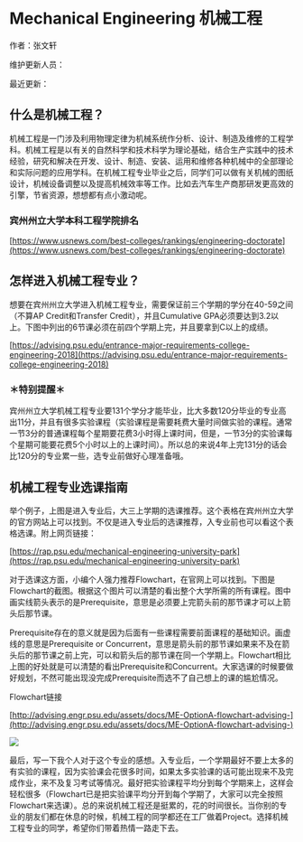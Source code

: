 # Mechanical Engineering 机械工程

作者：张文轩

维护更新人员：

最近更新：

## **什么是机械工程？**

机械工程是一门涉及利用物理定律为机械系统作分析、设计、制造及维修的工程学科。机械工程是以有关的自然科学和技术科学为理论基础，结合生产实践中的技术经验，研究和解决在开发、设计、制造、安装、运用和维修各种机械中的全部理论和实际问题的应用学科。在机械工程专业毕业之后，同学们可以做有关机械的图纸设计，机械设备调整以及提高机械效率等工作。比如去汽车生产商那研发更高效的引擎，节省资源，想想都有点小激动呢。

### 宾州州立大学本科工程学院排名

[https://www.usnews.com/best-colleges/rankings/engineering-doctorate](https://www.usnews.com/best-colleges/rankings/engineering-doctorate)

## **怎样进入机械工程专业？**

想要在宾州州立大学进入机械工程专业，需要保证前三个学期的学分在40-59之间（不算AP Credit和Transfer Credit），并且Cumulative GPA必须要达到3.2以上。下图中列出的6节课必须在前四个学期上完，并且要拿到C以上的成绩。![](data:image/gif;base64,iVBORw0KGgoAAAANSUhEUgAAAAEAAAABCAYAAAAfFcSJAAAADUlEQVQImWNgYGBgAAAABQABh6FO1AAAAABJRU5ErkJggg==)

[https://advising.psu.edu/entrance-major-requirements-college-engineering-2018](https://advising.psu.edu/entrance-major-requirements-college-engineering-2018)

### ＊特别提醒＊

宾州州立大学机械工程专业要131个学分才能毕业，比大多数120分毕业的专业高出11分，并且有很多实验课程（实验课程是需要耗费大量时间做实验的课程。通常一节3分的普通课程每个星期要花费3小时得上课时间，但是，一节3分的实验课每个星期可能要花费5个小时以上的上课时间）。所以总的来说4年上完131分的话会比120分的专业累一些，选专业前做好心理准备哦。

## **机械工程专业选课指南**![](data:image/gif;base64,iVBORw0KGgoAAAANSUhEUgAAAAEAAAABCAYAAAAfFcSJAAAADUlEQVQImWNgYGBgAAAABQABh6FO1AAAAABJRU5ErkJggg==)

举个例子，上图是进入专业后，大三上学期的选课推荐。这个表格在宾州州立大学的官方网站上可以找到。不仅是进入专业后的选课推荐，入专业前也可以看这个表格选课。附上网页链接：

[https://rap.psu.edu/mechanical-engineering-university-park](https://rap.psu.edu/mechanical-engineering-university-park)

对于选课这方面，小编个人强力推荐Flowchart，在官网上可以找到。下图是Flowchart的截图。根据这个图片可以清楚的看出整个大学所需的所有课程。图中画实线箭头表示的是Prerequisite，意思是必须要上完箭头前的那节课才可以上箭头后那节课。 

Prerequisite存在的意义就是因为后面有一些课程需要前面课程的基础知识。画虚线的意思是Prerequisite or Concurrent，意思是箭头前的那节课如果来不及在箭头后的那节课之前上完，可以和箭头后的那节课在同一个学期上。Flowchart相比上图的好处就是可以清楚的看出Prerequisite和Concurrent。大家选课的时候要做好规划，不然可能出现没完成Prerequisite而选不了自己想上的课的尴尬情况。

Flowchart链接

[http://advising.engr.psu.edu/assets/docs/ME-OptionA-flowchart-advising-](http://advising.engr.psu.edu/assets/docs/ME-OptionA-flowchart-advising-)

![](https://mmbiz.qpic.cn/mmbiz_png/j6m3uZgXnCIMZwp9vdRZrfwE5S1DahRTq0dkwRFsjn1icmicH7FR6BsA1iaXZjKiaBTp8ECrDMD67Y036Q6bZQ9heQ/640?wx_fmt=png&tp=webp&wxfrom=5&wx_lazy=1&wx_co=1)

 最后，写一下我个人对于这个专业的感想。入专业后，一个学期最好不要上太多的有实验的课程，因为实验课会花很多时间，如果太多实验课的话可能出现来不及完成作业，来不及复习考试等情况。最好把实验课程平均分到每个学期来上，这样会轻松很多（Flowchart已是把实验课平均分开到每个学期了，大家可以完全按照Flowchart来选课）。总的来说机械工程还是挺累的，花的时间很长。当你别的专业的朋友们都在休息的时候，机械工程的同学都还在工厂做着Project。选择机械工程专业的同学，希望你们带着热情一路走下去。

